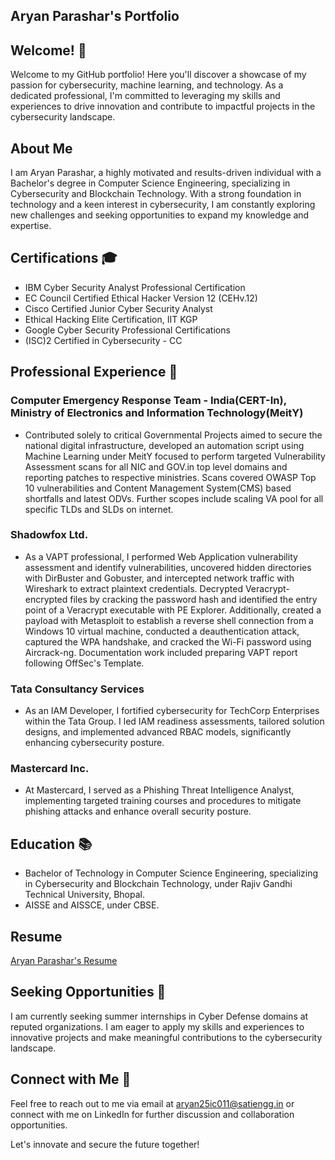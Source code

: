 <h2> Aryan Parashar's Portfolio </h2>

## Welcome! 👋

Welcome to my GitHub portfolio! Here you'll discover a showcase of my passion for cybersecurity, machine learning, and technology. As a dedicated professional, I'm committed to leveraging my skills and experiences to drive innovation and contribute to impactful projects in the cybersecurity landscape.

## About Me 

I am Aryan Parashar, a highly motivated and results-driven individual with a Bachelor's degree in Computer Science Engineering, specializing in Cybersecurity and Blockchain Technology. With a strong foundation in technology and a keen interest in cybersecurity, I am constantly exploring new challenges and seeking opportunities to expand my knowledge and expertise.

## Certifications 🎓

- IBM Cyber Security Analyst Professional Certification
- EC Council Certified Ethical Hacker Version 12 (CEHv.12)
- Cisco Certified Junior Cyber Security Analyst
- Ethical Hacking Elite Certification, IIT KGP
- Google Cyber Security Professional Certifications
- (ISC)2 Certified in Cybersecurity - CC

## Professional Experience 💼

### Computer Emergency Response Team - India(CERT-In), Ministry of Electronics and Information Technology(MeitY)
- Contributed solely to critical Governmental Projects aimed to secure the national digital infrastructure, developed an automation script using Machine Learning under MeitY focused to perform targeted  Vulnerability Assessment scans for all NIC and GOV.in top level domains and reporting patches to respective ministries. Scans covered OWASP Top 10 vulnerabilities and Content Management System(CMS) based shortfalls and latest ODVs. Further scopes include scaling VA pool for all specific TLDs and SLDs on internet. 


### Shadowfox Ltd.
- As a VAPT professional, I performed Web Application vulnerability assessment and identify vulnerabilities, uncovered hidden directories with DirBuster and Gobuster, and intercepted network traffic with Wireshark to extract plaintext credentials. Decrypted Veracrypt-encrypted files by cracking the password hash and identified the entry point of a Veracrypt executable with PE Explorer. Additionally, created a payload with Metasploit to establish a reverse shell connection from a Windows 10 virtual machine, conducted a deauthentication attack, captured the WPA handshake, and cracked the Wi-Fi password using Aircrack-ng. Documentation work included preparing VAPT report following OffSec's Template.

### Tata Consultancy Services
- As an IAM Developer, I fortified cybersecurity for TechCorp Enterprises within the Tata Group. I led IAM readiness assessments, tailored solution designs, and implemented advanced RBAC models, significantly enhancing cybersecurity posture.

### Mastercard Inc.
- At Mastercard, I served as a Phishing Threat Intelligence Analyst, implementing targeted training courses and procedures to mitigate phishing attacks and enhance overall security posture.

## Education 📚

- Bachelor of Technology in Computer Science Engineering, specializing in Cybersecurity and Blockchain Technology, under Rajiv Gandhi Technical University, Bhopal.
- AISSE and AISSCE, under CBSE.

## Resume
[Aryan Parashar's Resume](https://www.canva.com/design/DAF-dcHc0cU/pQ1Q4vcFpUP3ubqTE-ABHQ/view?utm_content=DAF-dcHc0cU&utm_campaign=designshare&utm_medium=link&utm_source=editor)


## Seeking Opportunities 🌟

I am currently seeking summer internships in Cyber Defense domains at reputed organizations. I am eager to apply my skills and experiences to innovative projects and make meaningful contributions to the cybersecurity landscape.

## Connect with Me 📧

Feel free to reach out to me via email at aryan25ic011@satiengg.in or connect with me on LinkedIn for further discussion and collaboration opportunities.

Let's innovate and secure the future together!

